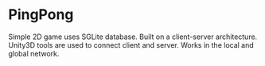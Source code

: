 # PingPong
Simple 2D game uses SGLite database. Built on a client-server architecture. Unity3D tools are used to connect client and server. Works in the local and global network.
